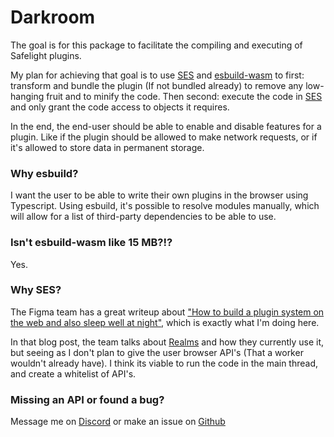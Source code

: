 # Darkroom

The goal is for this package to facilitate the compiling and executing of Safelight plugins.

My plan for achieving that goal is to use [SES](https://github.com/endojs/endo) and [esbuild-wasm](https://esbuild.github.io/getting-started/#wasm) to first: transform and bundle the plugin (If not bundled already) to remove any low-hanging fruit and to minify the code. Then second: execute the code in [SES](https://github.com/endojs/endo) and only grant the code access to objects it requires.

In the end, the end-user should be able to enable and disable features for a plugin. Like if the plugin should be allowed to make network requests, or if it's allowed to store data in permanent storage.

### Why esbuild?

I want the user to be able to write their own plugins in the browser using Typescript. Using esbuild, it's possible to resolve modules manually, which will allow for a list of third-party dependencies to be able to use.

### Isn't esbuild-wasm like 15 MB?!?

Yes.

### Why SES?

The Figma team has a great writeup about ["How to build a plugin system on the web and also sleep well at night"](https://www.figma.com/blog/how-we-built-the-figma-plugin-system/), which is exactly what I'm doing here.

In that blog post, the team talks about [Realms](https://github.com/tc39/proposal-shadowrealm) and how they currently use it, but seeing as I don't plan to give the user browser API's (That a worker wouldn't already have). I think its viable to run the code in the main thread, and create a whitelist of API's.

### Missing an API or found a bug?

Message me on [Discord](https://discordapp.com/users/255730583655809025) or make an issue on [Github](https://github.com/Joery-M/Safelight)

